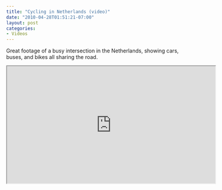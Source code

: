 ```yaml
---
title: "Cycling in Netherlands (video)"
date: "2010-04-28T01:51:21-07:00"
layout: post
categories:
- Videos
---
```


Great footage of a busy intersection in the Netherlands, showing cars, buses, and bikes all sharing the road.

<iframe width="560" height="315" src="https://www.youtube.com/embed/n-AbPav5E5M?si=WXMxvZ3Z7u03myhr" title="Bicycle Rush Hour Utrecht (Netherlands) III" allow="accelerometer; autoplay; clipboard-write; encrypted-media; gyroscope; picture-in-picture; web-share" referrerpolicy="strict-origin-when-cross-origin" allowfullscreen></iframe>
